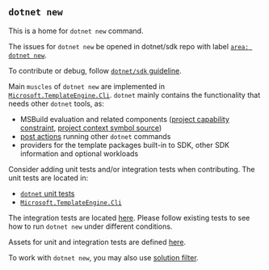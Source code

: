 ## `dotnet new`

This is a home for `dotnet new` command.

The issues for `dotnet new` be opened in dotnet/sdk repo with label [`area: dotnet new`](https://github.com/dotnet/sdk/labels/area%3A%20dotnet%20new).

To contribute or debug, follow [`dotnet/sdk` guideline](https://github.com/dotnet/sdk#how-do-i-engage-and-contribute).

Main `muscles` of `dotnet new` are implemented in [`Microsoft.TemplateEngine.Cli`](https://github.com/dotnet/sdk/tree/main/src/Cli/Microsoft.TemplateEngine.Cli).
`dotnet` mainly contains the functionality that needs other `dotnet` tools, as:
- MSBuild evaluation and related components ([project capability constraint](https://github.com/dotnet/sdk/blob/main/src/Cli/dotnet/commands/dotnet-new/MSBuildEvaluation/ProjectCapabilityConstraint.cs), [project context symbol source](https://github.com/dotnet/sdk/blob/main/src/Cli/dotnet/commands/dotnet-new/MSBuildEvaluation/ProjectContextSymbolSource.cs))
- [post actions](https://github.com/dotnet/sdk/tree/main/src/Cli/dotnet/commands/dotnet-new/PostActions) running other `dotnet` commands 
- providers for the template packages built-in to SDK, other SDK information and optional workloads 

Consider adding unit tests and/or integration tests when contributing.
The unit tests are located in:
- [`dotnet` unit tests](https://github.com/dotnet/sdk/tree/main/test/dotnet.Tests/dotnet-new)
- [`Microsoft.TemplateEngine.Cli`](https://github.com/dotnet/sdk/tree/main/test/Microsoft.TemplateEngine.Cli.UnitTests)

The integration tests are located [here](https://github.com/dotnet/sdk/tree/main/test/dotnet-new.Tests).
Please follow existing tests to see how to run `dotnet new` under different conditions.

Assets for unit and integration tests are defined [here](https://github.com/dotnet/sdk/tree/main/src/Assets/TestPackages/dotnet-new).

To work with `dotnet new`, you may also use [solution filter](https://github.com/dotnet/sdk/blob/main/TemplateEngine.slnf).